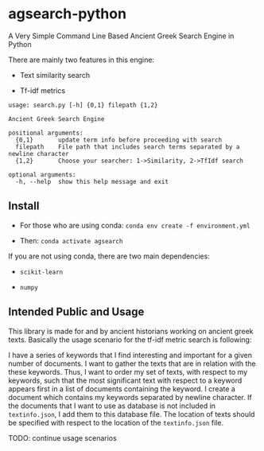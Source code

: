 # agsearch-python
A Very Simple Command Line Based Ancient Greek Search Engine in Python 

There are mainly two features in this engine:

- Text similarity search

- Tf-idf metrics


```
usage: search.py [-h] {0,1} filepath {1,2}

Ancient Greek Search Engine

positional arguments:
  {0,1}       update term info before proceeding with search
  filepath    File path that includes search terms separated by a newline character
  {1,2}       Choose your searcher: 1->Similarity, 2->TfIdf search

optional arguments:
  -h, --help  show this help message and exit
```

## Install

- For those who are using conda: `conda env create -f environment.yml`

- Then: `conda activate agsearch`

If you are not using conda, there are two main dependencies:

- `scikit-learn`

- `numpy`


## Intended Public and Usage

This library is made for and by ancient historians working on ancient greek
texts. 
Basically the usage scenario for the tf-idf metric search is following:

I have a series of keywords that I find interesting and important for a given
number of documents. I want to gather the texts that are in relation with the
these keywords. Thus, I want to order my set of texts, with respect to my
keywords, such that the most significant text with respect to a keyword
appears first in a list of documents containing the keyword.
I create a document which contains my keywords separated by newline character.
If the documents that I want to use as database is not included in
`textinfo.json`, I add them to this database file. The location of texts
should be specified with respect to the location of the `textinfo.json` file.

TODO: continue usage scenarios
